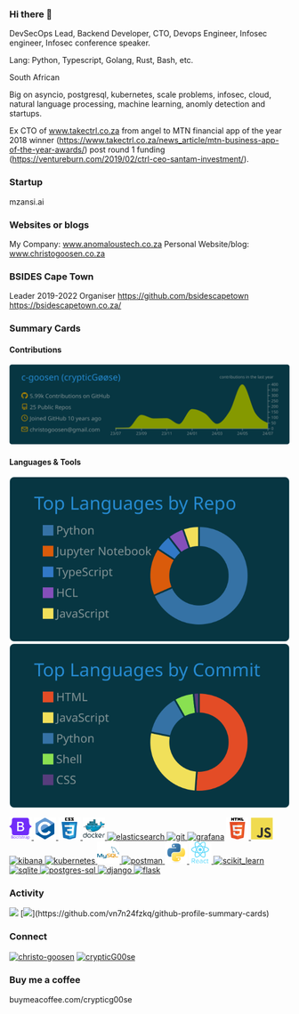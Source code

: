 ### Hi there 👋
DevSecOps Lead, Backend Developer, CTO, Devops Engineer, Infosec engineer, Infosec conference speaker.

Lang: Python, Typescript, Golang, Rust, Bash, etc.

South African

Big on asyncio, postgresql, kubernetes, scale problems, infosec, cloud, natural language processing, machine learning, anomly detection and startups.

Ex CTO of www.takectrl.co.za from angel to MTN financial app of the year 2018 winner (https://www.takectrl.co.za/news_article/mtn-business-app-of-the-year-awards/) post round 1 funding (https://ventureburn.com/2019/02/ctrl-ceo-santam-investment/). 

### Startup
mzansi.ai

### Websites or blogs
My Company: www.anomaloustech.co.za
Personal Website/blog: www.christogoosen.co.za


### BSIDES Cape Town
Leader 2019-2022
Organiser
https://github.com/bsidescapetown
https://bsidescapetown.co.za/


### Summary Cards
#### Contributions
[![](https://raw.githubusercontent.com/c-goosen/c-goosen/master/profile-summary-card-output/solarized_dark/0-profile-details.svg)](https://github.com/vn7n24fzkq/github-profile-summary-cards)
#### Languages & Tools
[![](https://raw.githubusercontent.com/c-goosen/c-goosen/master/profile-summary-card-output/solarized_dark/1-repos-per-language.svg)](https://github.com/vn7n24fzkq/github-profile-summary-cards)
[![](https://raw.githubusercontent.com/c-goosen/c-goosen/master/profile-summary-card-output/solarized_dark/2-most-commit-language.svg)](https://github.com/vn7n24fzkq/github-profile-summary-cards)

<p align="left"> <a href="https://getbootstrap.com" target="_blank"> <img src="https://raw.githubusercontent.com/devicons/devicon/master/icons/bootstrap/bootstrap-plain-wordmark.svg" alt="bootstrap" width="40" height="40"/> </a> <a href="https://www.cprogramming.com/" target="_blank"> <img src="https://raw.githubusercontent.com/devicons/devicon/master/icons/c/c-original.svg" alt="c" width="40" height="40"/> </a> <a href="https://www.w3schools.com/css/" target="_blank"> <img src="https://raw.githubusercontent.com/devicons/devicon/master/icons/css3/css3-original-wordmark.svg" alt="css3" width="40" height="40"/> </a> <a href="https://www.docker.com/" target="_blank"> <img src="https://raw.githubusercontent.com/devicons/devicon/master/icons/docker/docker-original-wordmark.svg" alt="docker" width="40" height="40"/> </a> <a href="https://www.elastic.co" target="_blank"> <img src="https://www.vectorlogo.zone/logos/elastic/elastic-icon.svg" alt="elasticsearch" width="40" height="40"/> </a> <a href="https://git-scm.com/" target="_blank"> <img src="https://www.vectorlogo.zone/logos/git-scm/git-scm-icon.svg" alt="git" width="40" height="40"/> </a> <a href="https://grafana.com" target="_blank"> <img src="https://www.vectorlogo.zone/logos/grafana/grafana-icon.svg" alt="grafana" width="40" height="40"/></a> <a href="https://www.w3.org/html/" target="_blank"> <img src="https://raw.githubusercontent.com/devicons/devicon/master/icons/html5/html5-original-wordmark.svg" alt="html5" width="40" height="40"/> </a> <a href="https://developer.mozilla.org/en-US/docs/Web/JavaScript" target="_blank"> <img src="https://raw.githubusercontent.com/devicons/devicon/master/icons/javascript/javascript-original.svg" alt="javascript" width="40" height="40"/> </a>  <a href="https://www.elastic.co/kibana" target="_blank"> <img src="https://www.vectorlogo.zone/logos/elasticco_kibana/elasticco_kibana-icon.svg" alt="kibana" width="40" height="40"/> </a>  <a href="https://kubernetes.io" target="_blank"> <img src="https://www.vectorlogo.zone/logos/kubernetes/kubernetes-icon.svg" alt="kubernetes" width="40" height="40"/> </a> <a href="https://www.mysql.com/" target="_blank"> <img src="https://raw.githubusercontent.com/devicons/devicon/master/icons/mysql/mysql-original-wordmark.svg" alt="mysql" width="40" height="40"/> </a>  <a href="https://postman.com" target="_blank"> <img src="https://www.vectorlogo.zone/logos/getpostman/getpostman-icon.svg" alt="postman" width="40" height="40"/> </a> <a href="https://www.python.org" target="_blank"> <img src="https://raw.githubusercontent.com/devicons/devicon/master/icons/python/python-original.svg" alt="python" width="40" height="40"/> </a> <a href="https://reactjs.org/" target="_blank"> <img src="https://raw.githubusercontent.com/devicons/devicon/master/icons/react/react-original-wordmark.svg" alt="react" width="40" height="40"/> </a> </a> <a href="https://scikit-learn.org/" target="_blank"> <img src="https://upload.wikimedia.org/wikipedia/commons/0/05/Scikit_learn_logo_small.svg" alt="scikit_learn" width="40" height="40"/> </a>  <a href="https://www.sqlite.org/" target="_blank"> <img src="https://www.vectorlogo.zone/logos/sqlite/sqlite-icon.svg" alt="sqlite" width="40" height="40"/> </a> <a href="https://www.postgresql.org/" target="_blank"> <img src="https://www.vectorlogo.zone/logos/postgresql/postgresql-vertical.svg" alt="postgres-sql" width="40" height="40"/> </a> <a href="https://www.djangoproject.com/" target="_blank"> <img src="https://www.vectorlogo.zone/logos/djangoproject/djangoproject-ar21.svg" alt="django" width="40" height="40"/> </a><a href="https://flask.palletsprojects.com/en/2.0.x/" target="_blank"> <img src="https://www.vectorlogo.zone/logos/pocoo_flask/pocoo_flask-ar21.svg" alt="flask" width="40" height="40"/> </a></p>

### Activity
[![](http://github-profile-summary-cards.vercel.app/api/cards/repos-per-language?username=c-goosen&theme=monokai&exclude=html)](https://github.com/vn7n24fzkq/github-profile-summary-cards) [![]([https://raw.githubusercontent.com/c-goosen/c-goosen/master/profile-summary-card-output/solarized_dark/4-productive-time.svg](http://github-profile-summary-cards.vercel.app/api/cards/most-commit-language?username=c-goosen&theme=monokai&exclude=html))](https://github.com/vn7n24fzkq/github-profile-summary-cards)

### Connect
<p align="left">
<a href="https://www.linkedin.com/in/christo-goosen/" target="blank"><img align="center" src="https://cdn.jsdelivr.net/npm/simple-icons@3.0.1/icons/linkedin.svg" alt="christo-goosen" height="30" width="40" /></a>
<a href="https://twitter.com/crypticG00se" target="blank"><img align="center" src="https://cdn.jsdelivr.net/npm/simple-icons@3.0.1/icons/twitter.svg" alt="crypticG00se" height="30" width="40" /></a>
</p>

### Buy me a coffee

buymeacoffee.com/crypticg00se                




<!--
**c-goosen/c-goosen** is a ✨ _special_ ✨ repository because its `README.md` (this file) appears on your GitHub profile.

Here are some ideas to get you started:

- 🔭 I’m currently working on ...
- 🌱 I’m currently learning ...
- 👯 I’m looking to collaborate on ...
- 🤔 I’m looking for help with ...
- 💬 Ask me about ...
- 📫 How to reach me: ...
- 😄 Pronouns: ...
- ⚡ Fun fact: ...
-->

